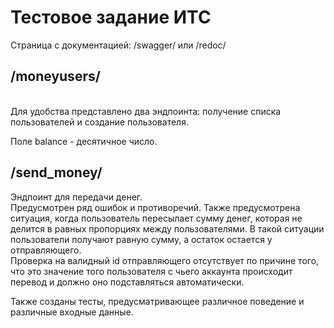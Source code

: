 <h1>Тестовое задание ИТС</h1>

Страница с документацией: /swagger/ или /redoc/

<h2>/moneyusers/</h2><br>
Для удобства представлено два эндпоинта: получение списка пользователей и создание пользователя.

Поле balance - десятичное число.


<h2>/send_money/</h2>

Эндпоинт для передачи денег. <br>
Предусмотрен ряд ошибок и противоречий. Также предусмотрена ситуация, когда пользователь
пересылает сумму денег, которая не делится в равных пропорциях между пользователями. В такой ситуации пользователи
получают равную сумму, а остаток остается у отправляющего. <br>
Проверка на валидный id отправляющего отсутствует по причине того, что это значение того пользователя с чьего 
аккаунта происходит перевод и должно оно подставляться автоматически.<br>

Также созданы тесты, предусматривающее различное поведение и различные входные данные.